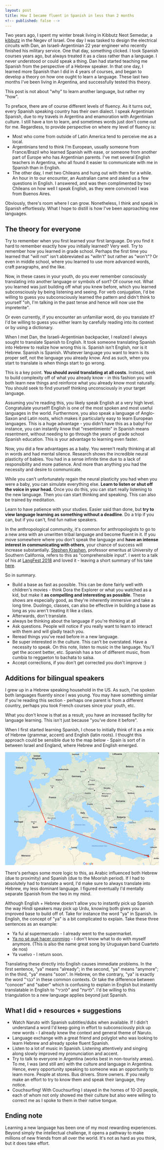 ```yaml
---
layout: post
title: How I became fluent in Spanish in less than 2 months
<!-- published: false -->
---
```


Two years ago, I spent my winter break living in Kibbutz Neot Semedar, a [kibbutz](https://en.wikipedia.org/wiki/Kibbutz) in the Negev of Israel. One day I was tasked to design the electrical circuits with Dan, an Israeli-Argentinian 22 year engineer who recently finished his military service. One that day, something clicked. I took Spanish courses years ago, but always treated it as a class rather than a language. I never understood or could speak a thing. Dan had started teaching me Spanish from the perspective of a Hebrew speaker. In that one day, I learned more Spanish than I did in 4 years of courses, and began to develop a theory on how one ought to learn a language. These last two months I've been living in Argentina, and successfully tested this theory.

This post is not about "why" to learn another language, but rather my "how".

To preface, there are of course different levels of fluency. As it turns out, every Spanish speaking country has their own dialect. I speak Argentinian Spanish, due to my travels in Argentina and enamoration with Argentinian culture. I still have a ton to learn, and sometimes words just don't come out for me. Regardless, to provide perspective on where my level of fluency is:
- Most who come from outside of Latin America tend to perceive me as a local.
- Argentinians tend to think I'm European, usually someone from France/Brazil who learned Spanish with ease, or someone from another part of Europe who has Argentinian parents. I've met several English teachers in Argentina, who all found it easier to communicate with me in Spanish than in English.
- The other day, I met two Chileans and hung out with them for a while. An hour in to our encounter, an Australian came and asked us a few questions in English. I answered, and was then complimented by two Chileans on how well I speak English, as they were convinced I was from Buenos Aires.

Obviously, there's room where I can grow. Nonetheless, I think and speak in Spanish effortlessly. What I hope to distill is how I've been approaching new languages.

## The theory for everyone

Try to remember when you first learned your first language. Do you find it hard to remember exactly how you initially learned? Very well. Try to remember how you learned in grade school. Perhaps the first time you learned that "will not" isn't abbreviated as "willn't" but rather as "won't"? Or even in middle school, where you learned to use more advanced words, craft paragraphs, and the like.

Now, in these cases in your youth, do you ever remember consciously translating into another language or symbols of sort? Of course not. What you learned was just building off  what you knew before, which you learned subconsciously by being listening and seeing. For verb conjugation, I'd be willing to guess you subconsciously learned the pattern and didn't think to yourself "oh, I'm talking in the past tense and hence will now use the impreterite".

Or even currently, if you encounter an unfamiliar word, do you translate it? I'd be willing to guess you either learn by carefully reading into its context or by using a dictionary.

When I met Dan, the Israeli-Argentinian backpacker, I realized I always sought to translate Spanish to English. It took someone translating Spanish into Hebrew to realize how wrong this is. Spanish isn't English, nor is it Hebrew. Spanish is Spanish. Whatever language you want to learn is its proper self, not the language you already know. And as such, when you start to translate is when things start to go wrong.

This is a key point. **You should avoid translating at all costs**. Instead, seek to build complexity off of what you already know - in this fashion you will both learn new things and reinforce what you already know most naturally. You should seek to find yourself thinking unconsciously in your target language.

Assuming you're reading this, you likely speak English at a very high level. Congratulate yourself! English is one of the most spoken and most useful languages in the world. Furthermore, you also speak a language of Anglo-Saxon and Latin roots, which makes it particularly easy to learn European languages. This is a huge advantage - you didn't have this as a baby! For instance, you can instantly know that "resentimiento" in Spanish means resentment, without needing to go through the years of grade school Spanish education. This is your advantage to learning even faster.

Now, you did a few advantages as a baby. You weren't really thinking at all in words and had mental silence. Research shows the incredible neural plasticity of babies. You had in a sense infinite time due to a lack of responsibility and more patience. And more than anything you had the necessity and desire to communicate.

While you can't unfortunately regain the neural plasticity you had when you were a baby, you can simulate everything else. **Learn to listen or shut off the voice in your head.** Once you do this, you can start really listening to the new language. Then you can start thinking and speaking. This can also be trained by meditation.

Learn to have patience with your studies. Easier said than done, but **try to view language learning as something without a deadline**. Do a trip if you can, but if you can't, find fun native speakers.

In the anthropological community, it's common for anthropologists to go to a new area with an unwritten tribal language and become fluent in it. If you move somewhere where you don't speak the language and **have an intense interest in communicating with others**, your chance of success will increase substantially. [Stephen Krashen](https://en.wikipedia.org/wiki/Stephen_Krashen), professor emeritus at University of Southern California, refers to this as "comprehensible input". I went to a talk of his at [LangFest 2018](https://montreal.langfest.org/) and loved it - leaving a short summary of his take [here](http://www.sk.com.br/sk-krash.html).

So in summary.

- Build a base as fast as possible. This can be done fairly well with children's movies - think Dora the Explorer or what you watched as a kid, but make it **as compelling and interesting as possible**. These shows are especially good, as they're inherently immersive and take a long time. Duolingo, classes, can also be effective in building a base as long as you aren't treating it like a class.
- Afterwards, don't translate.
- always be thinking about the language if you're thinking at all
- Ask questions. People will notice if you really want to learn to interact with them and will gladly teach you.
- Reread things you've read before in a new language.
- Be super interested in the culture. This can't be overstated. Have a necessity to speak. On this note, listen to music in the language. You'll get the accent better, etc. Spanish has a ton of different music, from cumbia to reggaeton to bachata to salsa.
- Accept corrections, if you don't get corrected you don't improve :)


## Additions for bilingual speakers

I grew up in a Hebrew speaking household in the US. As such, I've spoken both languages fluently since I was young. You may have something similar if you're reading this section - perhaps one parent is from a different country, perhaps you took French courses since your youth, etc.

What you don't know is that as a result, you have an increased facility for language learning. This isn't just because "you've done it before".

When I first started learning Spanish, I chose to initially think of it as a mix of Hebrew (grammar, accent) and English (latin roots). I thought this approach could be sensible due to the map below - Spain is sort of in between Israel and England, where Hebrew and English emerged.

![Map of where languages originated from](../public/photos/engspis.png)

There's perhaps some more logic to this, as Arabic influenced both Hebrew (due to proximity) and Spanish (due to the Moorish period). If I had to absolutely had to translate a word, I'd make sure to always translate into Hebrew, my less dominant language.
I figured eventually I'd mentally separate Spanish from the two in my mind.

Although English + Hebrew doesn't allow you to instantly pick up Spanish the way Hindi speakers may pick up Urdu, knowing both gives you an improved base to build off of. Take for instance the word "ya" in Spanish. In English, the concept of "ya" is a bit complicated to explain. Take these three sentences as an example:
- Ya fui al supermercado - I already went to the supermarket.
- [Ya no sé qué hacer conmigo]() - I don't know what to do with myself anymore. (This is also the name great song by Uruguayan band Cuarteto de nos)
- Ya vuelvo - I return soon.

Translating these directly into English causes immediate problems. In the first sentence, "ya" means "already"; in the second, "ya" means "anymore"; in the third, "ya" means "soon". In Hebrew, on the contrary, "ya" is exactly the word "כבר" in these common contexts. Or take the difference between "conocer" and "saber" which is confusing to explain in English but instantly translatable in English to "להכיר" and "לדעת". I'd be willing to this triangulation to a new language applies beyond just Spanish.

## What I did + resources + suggestions

- Watch Naruto with Spanish subtitles/dubs when available. If I didn't understand a word I'd keep going in effort to subconsciously pick up new words - I already knew the context and general theme of Naruto.
- Language exchange with a great friend and polyglot who was looking to learn Hebrew and already spoke fluent Spanish.
- Listen to a lot of music in Spanish. Listening attentively and singing along slowly improved my pronunciation and accent.
- Try to talk to everyone in Argentina (works best in non-touristy areas). To me, I was (and still am) with the culture and language in Argentina. Hence, every opportunity speaking to someone was an opportunity to learn more. People at stores. Bus drivers. Store owners. If you really make an effort to try to know them and speak their language, they notice.
- Couchsurfing! With Couchsurfing I stayed in the homes of 10-20 people, each of whom not only showed me their culture but also were willing to correct me as I spoke to them in their native tongue.

## Ending note

Learning a new language has been one of my most rewarding experiences. Beyond simply the intellectual challenge, it opens a pathway to make millions of new friends from all over the world. It's not as hard as you think, but it does take effort.
